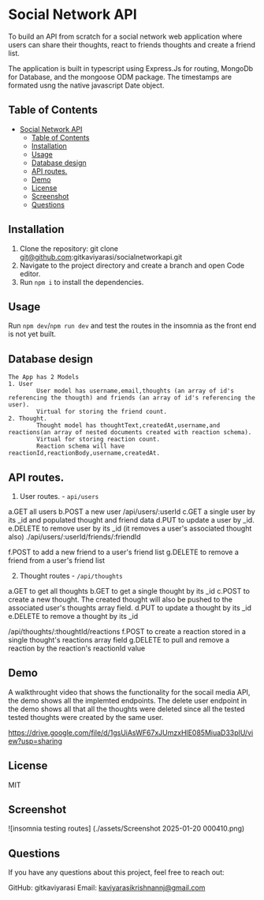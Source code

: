# Social Network API
To build an API from scratch for a social network web application where users can share their thoughts, react to friends thoughts and create a friend list.

The application is built in typescript using Express.Js for routing, MongoDb for Database, and the mongoose ODM package. The timestamps are formated usng the native javascript Date object.

## Table of Contents 
- [Social Network API](#social-network-api)
  - [Table of Contents](#table-of-contents)
  - [Installation](#installation)
  - [Usage](#usage)
  - [Database design](#database-design)
  - [API routes.](#api-routes)
  - [Demo](#demo)
  - [License](#license)
  - [Screenshot](#screenshot)
  - [Questions](#questions)

## Installation
1. Clone the repository:
    git clone git@github.com:gitkaviyarasi/socialnetworkapi.git
2. Navigate to the project directory and create a branch and open Code editor.
3. Run `npm i` to install the dependencies. 
   

## Usage
Run `npm dev`/`npm run dev` and test the routes in the insomnia as the front end is not yet built. 

## Database design
    The App has 2 Models 
    1. User 
            User model has username,email,thoughts (an array of id's referencing the thougth) and friends (an array of id's referencing the user).
            Virtual for storing the friend count.
    2. Thought.
            Thought model has thoughtText,createdAt,username,and reactions(an array of nested documents created with reaction schema).
            Virtual for storing reaction count.
            Reaction schema will have reactionId,reactionBody,username,createdAt.

## API routes.
1. User routes.  - `api/users`

a.GET all users
b.POST a new user 
/api/users/:userId
c.GET a single user by its _id and populated thought and friend data
d.PUT to update a user by _id.
e.DELETE to remove user by its _id  (it removes a user's associated thought also)
./api/users/:userId/friends/:friendId

f.POST to add a new friend to a user's friend list
g.DELETE to remove a friend from a user's friend list

2. Thought routes - `/api/thoughts`

a.GET to get all thoughts
b.GET to get a single thought by its _id
c.POST to create a new thought. The created thought will also be pushed to the associated user's thoughts array field.
d.PUT to update a thought by its _id
e.DELETE to remove a thought by its _id

/api/thoughts/:thoughtId/reactions
f.POST to create a reaction stored in a single thought's reactions array field
g.DELETE to pull and remove a reaction by the reaction's reactionId value

## Demo
A walkthrought video that shows the functionality for the socail media API, the demo shows all the implemted endpoints. The delete user endpoint in the demo shows all that all the thoughts were deleted since all the tested tested thoughts were created by the same user.

https://drive.google.com/file/d/1gsUiAsWF67xJUmzxHlE085MiuaD33pIU/view?usp=sharing


## License
MIT

## Screenshot
![insomnia testing routes] (./assets/Screenshot 2025-01-20 000410.png)

## Questions
If you have any questions about this project, feel free to reach out:

GitHub: gitkaviyarasi 
Email: kaviyarasikrishnannj@gmail.com
